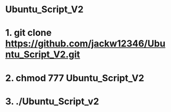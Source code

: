 # Ubuntu_Script_V2

# 1. git clone https://github.com/jackw12346/Ubuntu_Script_V2.git

# 2. chmod 777 Ubuntu_Script_V2

# 3. ./Ubuntu_Script_v2